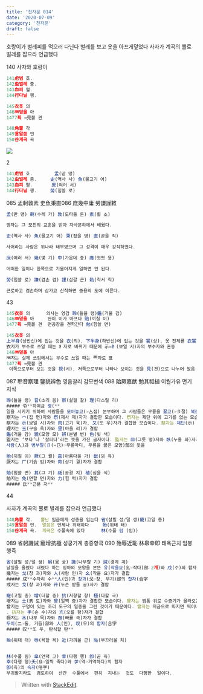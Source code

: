 ```yaml
---
title: '천자문 014'
date: '2020-07-09'
category: '천자문'
draft: false
---
```

호랑이가 벌레피를 먹으러 다닌다
벌레를 보고 옷을 아프게덮었다
사자가 계곡의 뿔로 벌레를 잡으라 언급했다

140 사자와 호랑이
```js
141虍범 호.        
142虫벌레 충.     
143血피 혈.      
144行다닐 행.     

145衣옷 의  
146襾덮을 아
1477획 →見볼 견

148角뿔 각
149言말씀 언
150谷계곡 곡
```
![](https://i.ibb.co/ygY0w84/2020-07-09-11-29-49.png)



2
```js
141虍범 호.        孟(맏 맹) 
142虫벌레 충.     史(역사 사) 魚(물고기 어) 
143血피 혈.       庶(여러 서)
144行다닐 행.     勞(힘쓸 로)
```
085 孟軻敦素 史魚秉直086 庶幾中庸 勞謙謹敕 
```js
孟(맏 맹) 軻(수레 가) 敦(도타울 돈) 素(흴 소)

맹자는 그 모친의 교훈을 받아 자사문하에서 배웠다.

史(역사 사) 魚(물고기 어) 秉(잡을 병) 直(곧을 직)

사어라는 사람은 위나라 태부였으며 그 성격이 매우 강직하였다.

庶(여러 서) 幾(몇 기) 中(가운데 중) 庸(떳떳 용)

어떠한 일이나 한쪽으로 기울어지게 일하면 안 된다.

勞(힘쓸 로) 謙(겸손 겸) 謹(삼갈 근) 勅(칙서 칙)

근로하고 겸손하며 삼가고 신칙하면 중용의 도에 이른다.
```
43
```js
145衣옷 의      의사는 영감 聆(들을 령)鑑(거울 감)
146襾덮을 아     완이 이가 아프다 貽(끼칠 이)
1477획 →見볼 견  면공장을 견학간다 勉(힘쓸 면)

145衣옷 의  
上半身(상반신)에 입는 것을 衣(의), 下半身(하반신)에 입는 것을 裳(상), 옷 전체를 衣裳(의상)
衣자가 부수로 쓰일 때는 衤자로 바뀌기 때문에 示=礻(보일 시)자의 부수자와 혼동
146襾덮을 아
襾자는 실제 쓰임에서는 부수로 쓰일 때는 覀자로 표
1477획 →見볼 견
 이쪽으로부터 보는 것을 視(시), 저쪽으로부터 나타나 보이는 것을 見(견)으로 나누어 썼음

```
087 聆音察理 鑒貌辨色 영음찰리 감모변색
088 貽厥嘉猷 勉其祗植 이궐가유 면기지식
```js
聆(들을 령) 音(소리 음) 察(살필 찰) 理(다스릴 리)
##### 令**하여금 령(**
일을 시키기 위하여 사람들을 모아놓고(☞亼집) 분부하며 그 사람들은 무릎을 꿇고(☞卩절) 복종(服從)한다는 뜻이 합(合)하여 「명령하다(命令--)」를 뜻함
察자는 宀(집 면)자와 祭(제사 제)자가 결합한 모습이다. 祭자는 제단 위에 고기를 얹는 모습을 그린 것으로 ‘제사를 지내다’라는 뜻
祭자는 示(보일 시)자와 肉(고기 육)자, 又(또 우)자가 결합한 모습이다. 祭자는 제단(示) 위로 고기(肉)를 손(又)으로 얹는 모습을 표현
理자는 玉(구슬 옥)자와 里(마을 리)가 결합
鑑(거울 감) 貌(모양 모) 辨(분별 변) 色(빛 색)
監자는 ‘보다’나 ‘살피다’라는 뜻을 가진 글자이다. 監자는 皿(그릇 명)자와 臥(누울 와)자가 결합
사람(人)과 병부절(卩(=㔾)☞무릎마디, 무릎을 꿇은 모양)部의 뜻을

貽(끼칠 이) 厥(그 궐) 嘉(아름다울 가) 猷(꾀 유)
厥자는 厂(기슭 엄)자와 欮(상기 궐)자가 결합

勉(힘쓸 면) 其(그 기) 祗(공경 지) 植(심을 식)
勉자는 免(면할 면)자와 力(힘 력)자가 결합
##### 氐**근본 저**
```
44

사자가 계곡의 뿔로 벌레를 잡으라 언급했다
```js
148角뿔 각.   뿔난 임금에게 성총을 입는다 省(살필 성/덜 생)寵(고일 총)
149言말씀 언.  말씀은 언제나 위태하다     殆(위태 태)
150谷계곡 곡.  계곡은 수풀속에 있다      林(수풀 림 (임))
```
089 省躬譏誡 寵增抗極  성궁기계 총증항극
090 殆辱近恥 林皋幸即 태욕근치 임봉행즉
```js
省(살필 성/덜 생) 躬(몸 궁) 譏(나무랄 기) 誡(경계 계)
날실을 올렸다 내렸다 하는 잉아의 모양을 본뜬 유(작을요(幺☞작다)部 2개)와 戍(수)의 합자
幾자는 戈(창 과)자와 人(사람 인)자 幺(작을 요)자가 결합
##### 戍**수자리 수**人(인)과 창과(戈☞창, 무기)部의 합자(合字
戒자는 戈(창 과)자와 廾(두손 받들 공)자가 결합

寵(고일 총) 增(더할 증) 抗(저항할 항) 極(다할 극)
增자는 土(흙 토)자와 曾(일찍 증)자가 결합한 모습이다. 曾자는 찜통 위로 수증기가 올라오는 모습
曾자는 구멍이 있는 조리 도구의 일종을 그린 것이기 때문이다. 曾자는 지금으로 따지면 떡이나 쌀 따위를 찔 데 쓰는 시루를 그린 것
. 抗자는 手(손 수)자와 亢(오를 항)자가 결합
極자는 木(나무 목)자와 亟(빠를 극)자가 결합
두이(二☞둘, 거듭)部와 人(인), 叹(우)의 합자(合字
##### 叹**또 우, 탄식할 탄**

殆(위태 태) 辱(욕할 욕) 近(가까울 근) 恥(부끄러울 치)


林(수풀 림) 皐(언덕 고) 幸(다행 행) 卽(곧 즉)
幸(다행 행)夭(요☞일찍 죽다)와 屰(역☞거역하다)의 합자
卽(즉)의 속자(俗字)
부귀할지라도  겸토하여  산간  수풀에서  편히  지내는  것도  다행한  일이다.
```
> Written with [StackEdit](https://stackedit.io/).
<!--stackedit_data:
eyJoaXN0b3J5IjpbMTI3MzMyNTI0OSwxODI5ODk5NTA3LC02Mz
kyMTAxNjcsLTkwNTUzMjc3OSwtNjI1MDA5NTc5LDEzMDU3MzA3
MjcsMzc1NzgxNzE5LDE5OTE1OTg5NTAsLTU4MzcyMTA2MywtMT
A1NjE2NDI3OSwtMTE1Mjc5Mjc5NCwxMTg4Mjc4NjkyLC00MjY1
MDg4MTQsMTEzNDcxMDMwOSwtNTA1NjQ1NDA3LC0zOTc0OTEyND
csMTMzNTQyMTA2NCwxMzE0MzE5MjM3LC0xNDU1OTEzOTMzLDEy
MzU0NTU2NzJdfQ==
-->